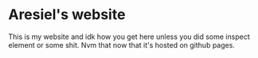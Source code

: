 Aresiel's website
===
This is my website and idk how you get here unless you did some inspect element or some shit. Nvm that now that it's hosted on github pages.